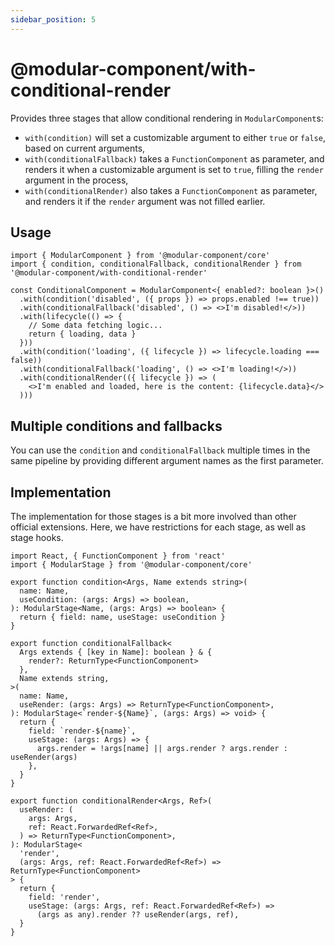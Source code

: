```yaml
---
sidebar_position: 5
---
```


# @modular-component/with-conditional-render

Provides three stages that allow conditional rendering in `ModularComponent`s:

- `with(condition)` will set a customizable argument to either `true` or `false`, based
  on current arguments,
- `with(conditionalFallback)` takes a `FunctionComponent` as parameter, and
  renders it when a customizable argument is set to `true`, filling the `render` argument in the process,
- `with(conditionalRender)` also takes a `FunctionComponent` as parameter, and
  renders it if the `render` argument was not filled earlier.

## Usage

```tsx
import { ModularComponent } from '@modular-component/core'
import { condition, conditionalFallback, conditionalRender } from '@modular-component/with-conditional-render'

const ConditionalComponent = ModularComponent<{ enabled?: boolean }>()
  .with(condition('disabled', ({ props }) => props.enabled !== true))
  .with(conditionalFallback('disabled', () => <>I'm disabled!</>))
  .with(lifecycle(() => {
    // Some data fetching logic...
    return { loading, data }
  }))
  .with(condition('loading', ({ lifecycle }) => lifecycle.loading === false))
  .with(conditionalFallback('loading', () => <>I'm loading!</>))
  .with(conditionalRender(({ lifecycle }) => (
    <>I'm enabled and loaded, here is the content: {lifecycle.data}</>
  )))
```

## Multiple conditions and fallbacks

You can use the `condition` and `conditionalFallback` multiple times in the same pipeline by providing different
argument names as the first parameter.

## Implementation

The implementation for those stages is a bit more involved than other official extensions. Here, we have restrictions
for each stage, as well as stage hooks.

```tsx
import React, { FunctionComponent } from 'react'
import { ModularStage } from '@modular-component/core'

export function condition<Args, Name extends string>(
  name: Name,
  useCondition: (args: Args) => boolean,
): ModularStage<Name, (args: Args) => boolean> {
  return { field: name, useStage: useCondition }
}

export function conditionalFallback<
  Args extends { [key in Name]: boolean } & {
    render?: ReturnType<FunctionComponent>
  },
  Name extends string,
>(
  name: Name,
  useRender: (args: Args) => ReturnType<FunctionComponent>,
): ModularStage<`render-${Name}`, (args: Args) => void> {
  return {
    field: `render-${name}`,
    useStage: (args: Args) => {
      args.render = !args[name] || args.render ? args.render : useRender(args)
    },
  }
}

export function conditionalRender<Args, Ref>(
  useRender: (
    args: Args,
    ref: React.ForwardedRef<Ref>,
  ) => ReturnType<FunctionComponent>,
): ModularStage<
  'render',
  (args: Args, ref: React.ForwardedRef<Ref>) => ReturnType<FunctionComponent>
> {
  return {
    field: 'render',
    useStage: (args: Args, ref: React.ForwardedRef<Ref>) =>
      (args as any).render ?? useRender(args, ref),
  }
}
```
